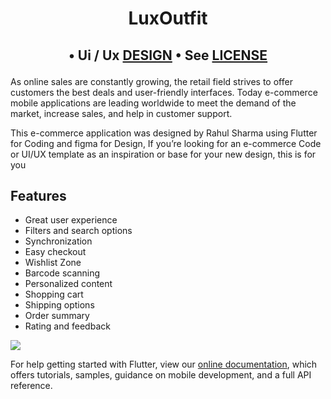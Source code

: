 # <p align="center"> LuxOutfit </P>
## <p align="center"> •  Ui / Ux [DESIGN](https://www.figma.com/community/file/1049000813913600984/LuxOutfit---eCommerce-App-Ui-%40rahulsharmadev)</a> • See [LICENSE](/LICENSE)
</p>

As online sales are constantly growing, the retail field strives to offer customers the best deals and user-friendly interfaces. Today e-commerce mobile applications are leading worldwide to meet the demand of the market, increase sales, and help in customer support.

This e-commerce application was designed by Rahul Sharma using Flutter for Coding and figma for Design, If you’re looking for an e-commerce Code or UI/UX template as an inspiration or base for your new design, this is for you

## Features
- Great user experience
- Filters and search options
- Synchronization
- Easy checkout
- Wishlist Zone
- Barcode scanning
- Personalized content
- Shopping cart
- Shipping options
- Order summary
- Rating and feedback

![](https://lh3.googleusercontent.com/7nlQfvojjRcCZmdcZN4mmIMctV3oX-U4D3GvRBbJGF-SJCLBWt1nEx_Q3v9PpwbcyvpuBmElOkCJWYxR7Auw5z4rh9WQySfcCXApUsR41YmSu_CuoYZhRHwarsyEoepcF2sP6R1zYGl_Z5F4_6zkRer1vdtML2Ycu4dT5l8P0q2yNBWnVauCEZJe3Kd93sxpAs2ifpXMI7cgAfhXzfnRRnbBTlGpKKmcTbbCA3ZYTHeT3qQo_O35ZakZxstLpCE8wTcQbf6WK44LB7a557VOj4LGwECNTRJGVX5--yh4FE-2c3xhkOKd13swjRIdEmWLZRANrKY5c-xt0qSBKhfcgFWA8T5keC_UjqERNuqyPSbGFrxgLpnHxHoEbGjmTGq2wppTsEP4aVSLpcBrRpZ9MKkS0dpOcffc_b1TUOyCcQ5dJqULFcoIEwLPZoDxccuoxT5kBPOoh7JtT30fkJNRZZGZKt-gQC9U9GRarIOlmr3mFqzO3V-1rQ_Ff1_nKtJQcul19QIYyFqvEb6L_jW51r3S7pKuawujLSCba3N7qgBpwzsnW4L90lv-FSeYOAOwA1qfiARVg2MLMHdsby0P0GqU9aBGSBXn7-vfIhsE-llaX4v-64ejs2XcfeDkLmWDRiZ1-B1Gjj0g16oygJrHHLlFVNSre6SkbO4foE8baMGr8ayVJYaxEC0lzdjMGmMEPNbBmbMx6nn2wUwOgtnTbFg=w1488-h893-no?authuser=1)

For help getting started with Flutter, view our
[online documentation](https://flutter.dev/docs), which offers tutorials,
samples, guidance on mobile development, and a full API reference.
